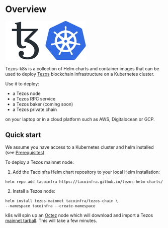 # Overview

![Tezos](./static/img/tezos-black.svg)![Kubernetes](./static/img/kubernetes.svg)

Tezos-k8s is a collection of Helm charts and container images that can be used to deploy [Tezos](https://tezos.com) blockchain infrastructure on a Kubernetes cluster.

Use it to deploy:

* a Tezos node
* a Tezos RPC service
* a Tezos baker (coming soon)
* a Tezos private chain

on your laptop or in a cloud platform such as AWS, Digitalocean or GCP.

## Quick start

We assume you have access to a Kubernetes cluster and helm installed (see [Prerequisites](Prerequisites)).

To deploy a Tezos mainnet node:

1. Add the Tacoinfra Helm chart repository to your local Helm installation:

```
helm repo add tacoinfra https://tacoinfra.github.io/tezos-helm-charts/
```

2. Install a Tezos node:

```
helm install tezos-mainnet tacoinfra/tezos-chain \
--namespace tacoinfra --create-namespace
```

k8s will spin up an [Octez](https://tezos.gitlab.io/) node which will download and import a Tezos [mainnet tarball](https://tezos.gitlab.io/). This will take a few minutes.
